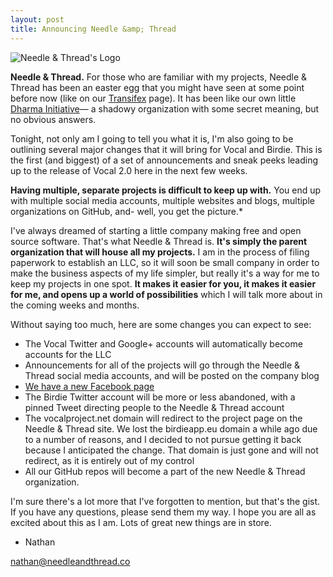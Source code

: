 ```yaml
---
layout: post
title: Announcing Needle &amp; Thread
---
```

![Needle &amp; Thread's Logo](http://needleandthread.co/logo.svg)

**Needle &amp; Thread.** For those who are familiar with my projects, Needle &amp; Thread has been an easter egg that you might have seen at some point before now (like on our [Transifex](https://www.transifex.com/needle-and-thread/vocal/) page). It has been like our own little [Dharma Initiative](https://en.wikipedia.org/wiki/Dharma_Initiative)— a shadowy organization with some secret meaning, but no obvious answers.

Tonight, not only am I going to tell you what it is, I'm also going to be outlining several major changes that it will bring for Vocal and Birdie. This is the first (and biggest) of a set of announcements and sneak peeks leading up to the release of Vocal 2.0 here in the next few weeks.

**Having multiple, separate projects is difficult to keep up with.** You end up with multiple social media accounts, multiple websites and blogs, multiple organizations on GitHub, and- well, you get the picture.*

I've always dreamed of starting a little company making free and open source software. That's what Needle & Thread is. **It's simply the parent organization that will house all my projects.** I am in the process of filing paperwork to establish an LLC, so it will soon be small company in order to make the business aspects of my life simpler, but really it's a way for me to keep my projects in one spot. **It makes it easier for you, it makes it easier for me, and opens up a world of possibilities** which I will talk more about in the coming weeks and months.

Without saying too much, here are some changes you can expect to see:

* The Vocal Twitter and Google+ accounts will automatically become accounts for the LLC
* Announcements for all of the projects will go through the Needle &amp; Thread social media accounts, and will be posted on the company blog
* [We have a new Facebook page](https://www.facebook.com/needleandthreadsoftware)
* The Birdie Twitter account will be more or less abandoned, with a pinned Tweet directing people to the Needle &amp; Thread account
* The vocalproject.net domain will redirect to the project page on the Needle &amp; Thread site. We lost the birdieapp.eu domain a while ago due to a number of reasons, and I decided to not pursue getting it back because I anticipated the change. That domain is just gone and will not redirect, as it is entirely out of my control
* All our GitHub repos will become a part of the new Needle &amp; Thread organization.

I'm sure there's a lot more that I've forgotten to mention, but that's the gist. If you have any questions, please send them my way. I hope you are all as excited about this as I am. Lots of great new things are in store.

- Nathan

[nathan@needleandthread.co](mailto:nathan@needleandthread.co)
